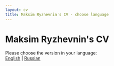 ```yaml
---
layout: cv
title: Maksim Ryzhevnin's CV - choose language
---
```

# Maksim Ryzhevnin's CV

Please choose the version in your language:  
<a href="en">English</a>
| <a href="ru">Russian</a>